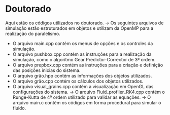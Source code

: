 # Doutorado
Aqui estão os códigos utilizados no doutorado.
-> Os seguintes arquivos de simulação estão estruturados em objetos e utilizam da OpenMP para a realização do paralelismo.
* O arquivo main.cpp contém os menus de opções e os controles da simulação.
* O arquivo pushbox.cpp contém as instruções para a realização da simulação, como o algoritmo Gear Predictor-Corrector de 3ª ordem.
* O arquivo prepbox.cpp contém as instruções para a criação e definição das posições inicias do sistema.
* O arquivo grão.hpp contém as informações dos objetos utilizados.
* O arquivo grão.cpp contém os cálculos dos objetos utilizados.
* O arquivo visual_grains.cpp contém a visualização em OpenGL das configurações do sistema.
-> O arquivo Fluid_profiler_RK4.cpp contém o Runge-Kutta de 4ª ordem utilizado para validar as equações.
-> O arquivo main.c contém os códigos em forma procedural para simular o fluido.
